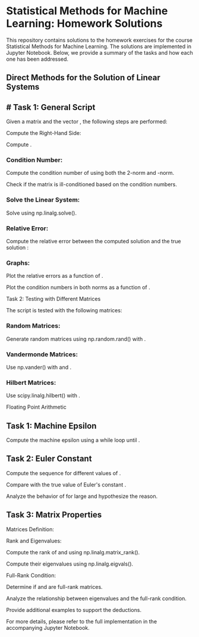 # Statistical Methods for Machine Learning: Homework Solutions

This repository contains solutions to the homework exercises for the course Statistical Methods for Machine Learning. The solutions are implemented in Jupyter Notebook. Below, we provide a summary of the tasks and how each one has been addressed.

## Direct Methods for the Solution of Linear Systems

## # Task 1: General Script

Given a matrix  and the vector , the following steps are performed:

Compute the Right-Hand Side:

Compute .

### Condition Number:

Compute the condition number of  using both the 2-norm and -norm.

Check if the matrix is ill-conditioned based on the condition numbers.

### Solve the Linear System:

Solve  using np.linalg.solve().

### Relative Error:

Compute the relative error between the computed solution  and the true solution :

### Graphs:

Plot the relative errors as a function of .

Plot the condition numbers in both norms as a function of .

Task 2: Testing with Different Matrices

The script is tested with the following matrices:

### Random Matrices:

Generate random matrices using np.random.rand() with .

### Vandermonde Matrices:

Use np.vander() with  and .

### Hilbert Matrices:

Use scipy.linalg.hilbert() with .

Floating Point Arithmetic

## Task 1: Machine Epsilon

Compute the machine epsilon  using a while loop until .

## Task 2: Euler Constant

Compute the sequence  for different values of .

Compare  with the true value of Euler's constant .

Analyze the behavior of  for large  and hypothesize the reason.

## Task 3: Matrix Properties

Matrices Definition:

Rank and Eigenvalues:

Compute the rank of  and  using np.linalg.matrix_rank().

Compute their eigenvalues using np.linalg.eigvals().

Full-Rank Condition:

Determine if  and  are full-rank matrices.

Analyze the relationship between eigenvalues and the full-rank condition.

Provide additional examples to support the deductions.

For more details, please refer to the full implementation in the accompanying Jupyter Notebook.
